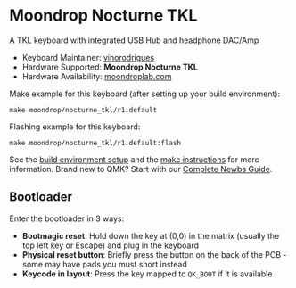 # Moondrop Nocturne TKL

<!-- TODO: Imgur.com image -->

A TKL keyboard with integrated USB Hub and headphone DAC/Amp

* Keyboard Maintainer: [vinorodrigues](https://github.com/vinorodrigues)
* Hardware Supported: **Moondrop Nocturne TKL**
* Hardware Availability: [moondroplab.com](https://moondroplab.com/en/products/nocturnetkl)

Make example for this keyboard (after setting up your build environment):

    make moondrop/nocturne_tkl/r1:default

Flashing example for this keyboard:

    make moondrop/nocturne_tkl/r1:default:flash

See the [build environment setup](https://docs.qmk.fm/#/getting_started_build_tools) and the [make instructions](https://docs.qmk.fm/#/getting_started_make_guide) for more information.
Brand new to QMK? Start with our [Complete Newbs Guide](https://docs.qmk.fm/#/newbs).

## Bootloader

Enter the bootloader in 3 ways:

* **Bootmagic reset**: Hold down the key at (0,0) in the matrix (usually the top left key or Escape) and plug in the keyboard
* **Physical reset button**: Briefly press the button on the back of the PCB - some may have pads you must short instead
* **Keycode in layout**: Press the key mapped to `QK_BOOT` if it is available
